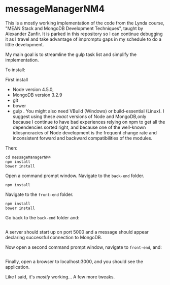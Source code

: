 # messageManagerNM4
This is a mostly working implementation of the code from the Lynda course, "MEAN Stack and MongoDB Development Techniques", 
taught by Alexander Zanfir.  It is parked in this repository so I can continue debugging it as I travel and take advantage of
impromptu gaps in my schedule to do a little development.

My main goal is to streamline the gulp task list and simplify the implementation.

To install:

First install 
* Node version 4.5.0, 
* MongoDB version 3.2.9
* git
* bower
* gulp
. You might also need VBuild (Windows) or build-essential (Linux). 
I suggest using these _exact_ versions of Node and MongoDB,only because I continue to have bad experiences relying on npm to get
all the dependencies sorted right, and because one of the well-known idiosyncracies of Node development is the frequent change 
rate and inconsistent forward and backward compatibilities of the modules.

Then:

```git clone
cd messageManagerNM4
npm install
bower install
```
Open a command prompt window.
Navigate to the ```back-end``` folder.
```
npm install
```

Navigate to the ```front-end``` folder.
```
npm install
bower install
```

Go back to the ```back-end``` folder and:
```node server
```

A server should start up on port 5000 and a message should appear declaring successful connection to MongoDB.

Now open a second command prompt window, navigate to ```front-end```, and:
```gulp serve
```

Finally, open a browser to localhost:3000, and you should see the application.

Like I said, it's _mostly_ working...  A few more tweaks.
